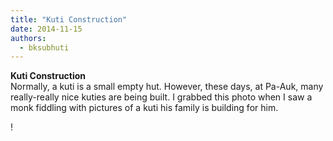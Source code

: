```yaml
---
title: "Kuti Construction"
date: 2014-11-15
authors: 
  - bksubhuti
---
```


**Kuti Construction**  
Normally, a kuti is a small empty hut. However, these days, at Pa-Auk, many really-really nice kuties are being built. I grabbed this photo when I saw a monk fiddling with pictures of a kuti his family is building for him. ﻿

!

